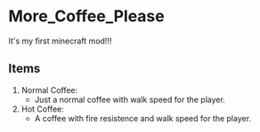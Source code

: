 # More_Coffee_Please
It's my first minecraft mod!!!

## Items
1. Normal Coffee:
   *  Just a normal coffee with walk speed for the player.
3. Hot Coffee:
   * A coffee with fire resistence and walk speed for the player.
